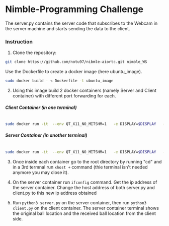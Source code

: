 # Nimble-Programming Challenge

The server.py contains the server code that subscribes to the Webcam in the server machine and starts sending the data to the client. 

### Instruction
1. Clone the repository:
```sh
git clone https://github.com/notu97/nibmle-aiortc.git nimble_WS
```
Use the Dockerfile to create a docker image (here ubuntu_image). 

``` sh
sudo docker build - < Dockerfile -t ubuntu_image
```

2. Using this image build 2 docker containers (namely Server and Client container) with different port forwarding for each.

##### Client Container (in one terminal)
```sh

sudo docker run -it  --env QT_X11_NO_MITSHM=1   -e DISPLAY=$DISPLAY   -v $XAUTH:/root/.Xauthority   -v /tmp/.X11-unix:/tmp/.X11-unix:rw   --volume $HOME/PATH/TO/nimble_WS/:/root/   -p 8080:8080  --device /local/camera/device:/dev/video0 --privileged ubuntu_image bash

```

##### Server Container (in another terminal)
```sh

sudo docker run -it  --env QT_X11_NO_MITSHM=1   -e DISPLAY=$DISPLAY   -v $XAUTH:/root/.Xauthority   -v /tmp/.X11-unix:/tmp/.X11-unix:rw   --volume $HOME/PATH/TO/nimble_WS/:/root/   -p 8090:8080  --device /local/camera/device:/dev/video0 --privileged ubuntu_image bash

```
3. Once inside each container go to the root directory by running "cd" and in a 3rd termnal run ```xhost +``` command (thie terminal isn't needed anymore you may close it).

4. On the server container run ```ifconfig``` command. Get the ip address of the server container. Change the host address of both server.py and client.py to this new ip address obtained

5. Run ```python3 server.py``` on the server container, then run ```python3 client.py``` on the client container. The server container terminal shows the original ball location and the received ball location from the client side.
